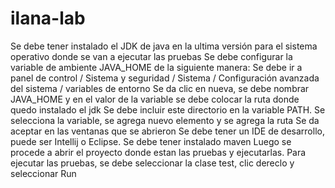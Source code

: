 # ilana-lab
Se debe tener instalado el JDK de java en la ultima versión para el sistema operativo donde se van a ejecutar las pruebas
Se debe configurar la variable de ambiente JAVA_HOME de la siguiente manera:
Se debe ir a panel de control / Sistema y seguridad / Sistema / Configuración avanzada del sistema / variables de entorno
Se da clic en nueva, se debe nombrar JAVA_HOME y en el valor de la variable se debe colocar la ruta donde quedo instalado el jdk
Se debe incluir este directorio en la variable PATH. Se selecciona la variable, se agrega nuevo elemento y se agrega la ruta
Se da aceptar en las ventanas que se abrieron
Se debe tener un IDE de desarrollo, puede ser Intellij o Eclipse.
Se debe tener instalado maven
Luego se procede a abrir el proyecto donde estan las pruebas y ejecutarlas.
Para ejecutar las pruebas, se debe seleccionar la clase test, clic dereclo y seleccionar Run
